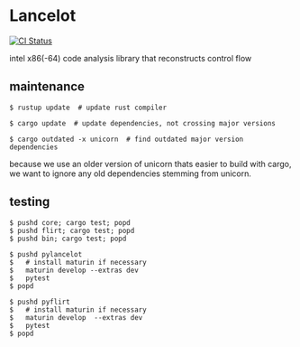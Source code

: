 # Lancelot

[![CI Status](https://github.com/williballenthin/lancelot/workflows/CI/badge.svg)](https://github.com/williballenthin/lancelot/actions)

intel x86(-64) code analysis library that reconstructs control flow

## maintenance

```
$ rustup update  # update rust compiler

$ cargo update  # update dependencies, not crossing major versions

$ cargo outdated -x unicorn  # find outdated major version dependencies
```

because we use an older version of unicorn thats easier to build with cargo,
we want to ignore any old dependencies stemming from unicorn.

## testing

```
$ pushd core; cargo test; popd
$ pushd flirt; cargo test; popd
$ pushd bin; cargo test; popd

$ pushd pylancelot
$   # install maturin if necessary
$   maturin develop --extras dev
$   pytest
$ popd

$ pushd pyflirt
$   # install maturin if necessary
$   maturin develop  --extras dev
$   pytest
$ popd
```
